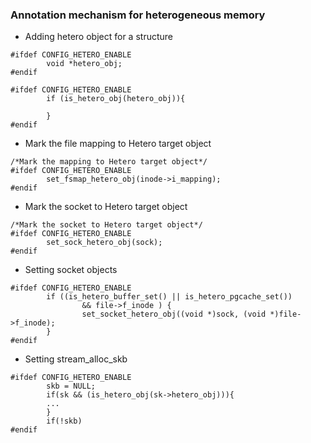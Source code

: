 ### Annotation mechanism for heterogeneous memory

* Adding hetero object for a structure
```
#ifdef CONFIG_HETERO_ENABLE
        void *hetero_obj;
#endif
```


```
#ifdef CONFIG_HETERO_ENABLE
        if (is_hetero_obj(hetero_obj)){
	
        }
#endif
```

* Mark the file mapping to Hetero target object

```
/*Mark the mapping to Hetero target object*/
#ifdef CONFIG_HETERO_ENABLE
        set_fsmap_hetero_obj(inode->i_mapping);
#endif
```

* Mark the socket to Hetero target object
```
/*Mark the socket to Hetero target object*/
#ifdef CONFIG_HETERO_ENABLE
        set_sock_hetero_obj(sock);
#endif
```

* Setting socket objects
```
#ifdef CONFIG_HETERO_ENABLE
        if ((is_hetero_buffer_set() || is_hetero_pgcache_set())
                && file->f_inode ) {
                set_socket_hetero_obj((void *)sock, (void *)file->f_inode);
        }
#endif
```

* Setting stream_alloc_skb
```
#ifdef CONFIG_HETERO_ENABLE
        skb = NULL;
        if(sk && (is_hetero_obj(sk->hetero_obj))){
		...
        }
        if(!skb)
#endif
```


